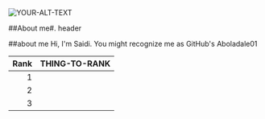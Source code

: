 <picture>
 <source media="(prefers-color-scheme: dark)" srcset="YOUR-DARKMODE-IMAGE">
 <source media="(prefers-color-scheme: light)" srcset="YOUR-LIGHTMODE-IMAGE">
 <img alt="YOUR-ALT-TEXT" src="YOUR-DEFAULT-IMAGE">
</picture>


##About me#. header

##about me
Hi, I'm Saidi. You might recognize me as 
GitHub's Aboladale01 


| Rank | THING-TO-RANK |
|-----:|---------------|
|     1|               |
|     2|               |
|     3|               |
